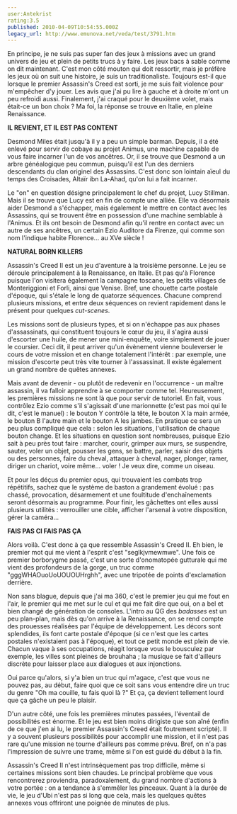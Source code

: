 ```yaml
---
user:Antekrist
rating:3.5
published: 2010-04-09T10:54:55.000Z
legacy_url: http://www.emunova.net/veda/test/3791.htm
---
```

En principe, je ne suis pas super fan des jeux à missions avec un grand univers de jeu et plein de petits trucs à y faire. Les jeux bacs à sable comme on dit maintenant. C'est mon côté mouton qui doit ressortir, mais je préfère les jeux où on suit une histoire, je suis un traditionaliste. Toujours est-il que lorsque le premier Assassin's Creed est sorti, je me suis fait violence pour m'empêcher d'y jouer. Les avis que j'ai pu lire à gauche et à droite m'ont un peu refroidi aussi. Finalement, j'ai craqué pour le deuxième volet, mais était-ce un bon choix ? Ma foi, la réponse se trouve en Italie, en pleine Renaissance.  

  

**IL REVIENT, ET IL EST PAS CONTENT**  

Desmond Miles était jusqu'à il y a peu un simple barman. Depuis, il a été enlevé pour servir de cobaye au projet Animus, une machine capable de vous faire incarner l'un de vos ancêtres. Or, il se trouve que Desmond a un arbre généalogique peu commun, puisqu'il est l'un des derniers descendants du clan originel des Assassins. C'est donc son lointain aïeul du temps des Croisades, Altaïr ibn La-Ahad, qu'on lui a fait incarner.  

Le "on" en question désigne principalement le chef du projet, Lucy Stillman. Mais il se trouve que Lucy est en fin de compte une alliée. Elle va désormais aider Desmond a s'échapper, mais également le mettre en contact avec les Assassins, qui se trouvent être en possession d'une machine semblable à l'Animus. Et ils ont besoin de Desmond afin qu'il rentre en contact avec un autre de ses ancêtres, un certain Ezio Auditore da Firenze, qui comme son nom l'indique habite Florence... au XVe siècle !  

  

**NATURAL BORN KILLERS**  

Assassin's Creed II est un jeu d'aventure à la troisième personne. Le jeu se déroule principalement à la Renaissance, en Italie. Et pas qu'à Florence puisque l'on visitera également la campagne toscane, les petits villages de Monteriggioni et Forli, ainsi que Venise. Bref, une chouette carte postale d'époque, qui s'étale le long de quatorze séquences. Chacune comprend plusieurs missions, et entre deux séquences on revient rapidement dans le présent pour quelques _cut-scenes_.  

Les missions sont de plusieurs types, et si on n'échappe pas aux phases d'assassinats, qui constituent toujours le cœur du jeu, il s'agira aussi d'escorter une huile, de mener une mini-enquête, voire simplement de jouer le coursier. Ceci dit, il peut arriver qu'un évènement vienne bouleverser le cours de votre mission et en change totalement l'intérêt : par exemple, une mission d'escorte peut très vite tourner à l'assassinat. Il existe également un grand nombre de quêtes annexes.  

Mais avant de devenir - ou plutôt de redevenir en l'occurrence - un maître assassin, il va falloir apprendre à se comporter comme tel. Heureusement, les premières missions ne sont là que pour servir de tutoriel. En fait, vous contrôlez Ezio comme s'il s'agissait d'une marionnette (c'est pas moi qui le dit, c'est le manuel) : le bouton Y contrôle la tête, le bouton X la main armée, le bouton B l'autre main et le bouton A les jambes. En pratique ce sera un peu plus compliqué que cela : selon les situations, l'utilisation de chaque bouton change. Et les situations en question sont nombreuses, puisque Ezio sait à peu près tout faire : marcher, courir, grimper aux murs, se suspendre, sauter, voler un objet, pousser les gens, se battre, parler, saisir des objets ou des personnes, faire du cheval, attaquer à cheval, nager, plonger, ramer, diriger un chariot, voire même... voler ! Je veux dire, comme un oiseau.  

Et pour les déçus du premier opus, qui trouvaient les combats trop répétitifs, sachez que le système de baston a grandement évolué : pas chassé, provocation, désarmement et une foultitude d'enchaînements seront désormais au programme. Pour finir, les gâchettes ont elles aussi plusieurs utilités : verrouiller une cible, afficher l'arsenal à votre disposition, gérer la caméra...  

  

**FAIS PAS CI FAIS PAS ÇA**  

Alors voilà. C'est donc à ça que ressemble Assassin's Creed II. Eh bien, le premier mot qui me vient à l'esprit c'est "seglkjvmewmwe". Une fois ce premier borborygme passé, c'est une sorte d'onomatopée gutturale qui me vient des profondeurs de la gorge, un truc comme "gggWHAOuoUoUOUOUHrghh", avec une tripotée de points d'exclamation derrière.  

Non sans blague, depuis que j'ai ma 360, c'est le premier jeu qui me fout en l'air, le premier qui me met sur le cul et qui me fait dire que oui, on a bel et bien changé de génération de consoles. L'intro au QG des _badasses_ est un peu plan-plan, mais dès qu'on arrive à la Renaissance, on se rend compte des prouesses réalisées par l'équipe de développement. Les décors sont splendides, ils font carte postale d'époque (si ce n'est que les cartes postales n'existaient pas à l'époque), et tout ce petit monde est plein de vie. Chacun vaque à ses occupations, réagit lorsque vous le bousculez par exemple, les villes sont pleines de brouhaha ; la musique se fait d'ailleurs discrète pour laisser place aux dialogues et aux injonctions.  

Oui parce qu'alors, si y'a bien un truc qui m'agace, c'est que vous ne pouvez pas, au début, faire quoi que ce soit sans vous entendre dire un truc du genre "Oh ma couille, tu fais quoi là ?" Et ça, ça devient tellement lourd que ça gâche un peu le plaisir.  

D'un autre côté, une fois les premières minutes passées, l'éventail de possibilités est énorme. Et le jeu est bien moins dirigiste que son aîné (enfin de ce que j'en ai lu, le premier Assassin's Creed était foutrement scripté). Il y a souvent plusieurs possibilités pour accomplir une mission, et il n'est pas rare qu'une mission ne tourne d'ailleurs pas comme prévu. Bref, on n'a pas l'impression de suivre une trame, même si l'on est guidé du début à la fin.  

Assassin's Creed II n'est intrinsèquement pas trop difficile, même si certaines missions sont bien chaudes. Le principal problème que vous rencontrerez proviendra, paradoxalement, du grand nombre d'actions à votre portée : on a tendance à s'emmêler les pinceaux. Quant à la durée de vie, le jeu d'Ubi n'est pas si long que cela, mais les quelques quêtes annexes vous offriront une poignée de minutes de plus.